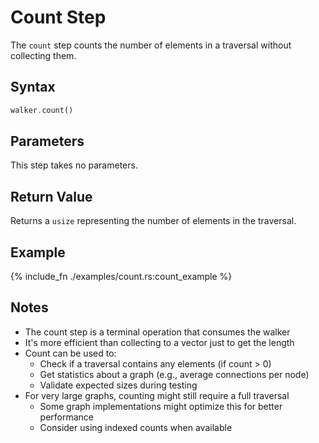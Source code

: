 # Count Step

The `count` step counts the number of elements in a traversal without collecting them.

## Syntax

```rust
walker.count()
```

## Parameters

This step takes no parameters.

## Return Value

Returns a `usize` representing the number of elements in the traversal.

## Example

{% include_fn ./examples/count.rs:count_example %}

## Notes

- The count step is a terminal operation that consumes the walker
- It's more efficient than collecting to a vector just to get the length
- Count can be used to:
  - Check if a traversal contains any elements (if count > 0)
  - Get statistics about a graph (e.g., average connections per node)
  - Validate expected sizes during testing
- For very large graphs, counting might still require a full traversal
  - Some graph implementations might optimize this for better performance
  - Consider using indexed counts when available